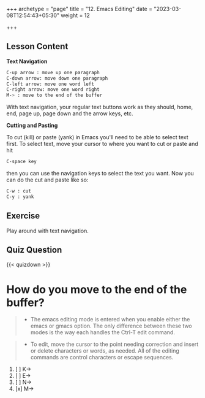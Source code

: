+++
archetype = "page"
title = "12. Emacs Editing"
date = "2023-03-08T12:54:43+05:30"
weight = 12

+++

## Lesson Content

**Text Navigation**

```bash
C-up arrow : move up one paragraph
C-down arrow: move down one paragraph
C-left arrow: move one word left
C-right arrow: move one word right
M-> : move to the end of the buffer
```

With text navigation, your regular text buttons work as they should, home, end, page up, page down and the arrow keys, etc.

**Cutting and Pasting**

To cut (kill) or paste (yank) in Emacs you'll need to be able to select text first. To select text, move your cursor to where you want to cut or paste and hit 
```bash
C-space key
``` 
then you can use the navigation keys to select the text you want. Now you can do the cut and paste like so:

```bash
C-w : cut
C-y : yank
```

## Exercise

Play around with text navigation.

## Quiz Question

{{< quizdown >}}

# How do you move to the end of the buffer?

> - The emacs editing mode is entered when you enable either the emacs or gmacs option. The only difference between these two modes is the way each handles the Ctrl-T edit command.

> - To edit, move the cursor to the point needing correction and insert or delete characters or words, as needed. All of the editing commands are control characters or escape sequences.


1. [ ] K->
2. [ ] E->
3. [ ] N->
4. [x] M->
